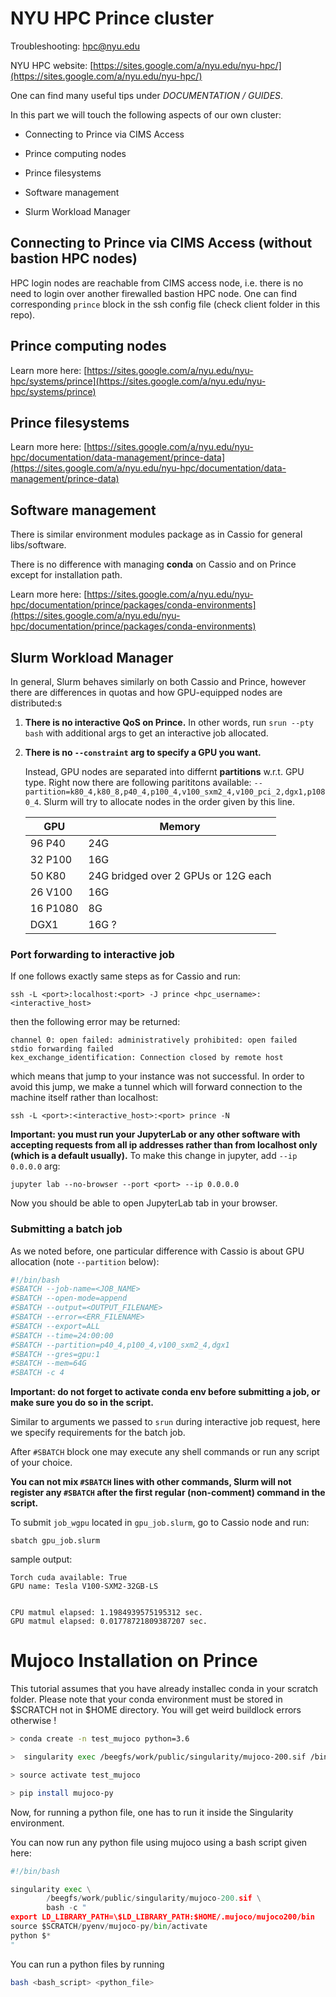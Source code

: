 # NYU HPC Prince cluster

Troubleshooting: hpc@nyu.edu

NYU HPC website: [https://sites.google.com/a/nyu.edu/nyu-hpc/](https://sites.google.com/a/nyu.edu/nyu-hpc/)

One can find many useful tips under *DOCUMENTATION / GUIDES*.

In this part we will touch the following aspects of our own cluster:

* Connecting to Prince via CIMS Access

* Prince computing nodes

* Prince filesystems

* Software management

* Slurm Workload Manager

## Connecting to Prince via CIMS Access (without bastion HPC nodes)

HPC login nodes are reachable from CIMS access node, i.e. there is no need to login over another firewalled bastion HPC node. One can find corresponding `prince` block in the ssh config file (check client folder in this repo).

## Prince computing nodes

Learn more here: [https://sites.google.com/a/nyu.edu/nyu-hpc/systems/prince](https://sites.google.com/a/nyu.edu/nyu-hpc/systems/prince)

## Prince filesystems

Learn more here: [https://sites.google.com/a/nyu.edu/nyu-hpc/documentation/data-management/prince-data](https://sites.google.com/a/nyu.edu/nyu-hpc/documentation/data-management/prince-data)

## Software management

There is similar environment modules package as in Cassio for general libs/software.

There is no difference with managing **conda** on Cassio and on Prince except for installation path.

Learn more here: [https://sites.google.com/a/nyu.edu/nyu-hpc/documentation/prince/packages/conda-environments](https://sites.google.com/a/nyu.edu/nyu-hpc/documentation/prince/packages/conda-environments)

## Slurm Workload Manager

In general, Slurm behaves similarly on both Cassio and Prince, however there are differences in quotas and how GPU-equipped nodes are distributed:s

1. **There is no interactive QoS on Prince.** In other words, run `srun --pty bash` with additional args to get an interactive job allocated.

2. **There is no `--constraint` arg to specify a GPU you want.** 

    Instead, GPU nodes are separated into differnt **partitions** w.r.t. GPU type. Right now there are following parititons available: `--partition=k80_4,k80_8,p40_4,p100_4,v100_sxm2_4,v100_pci_2,dgx1,p1080_4`. Slurm will try to allocate nodes in the order given by this line. 

     |GPU|Memory|
     |---|------|
     |96 P40|24G|
     |32 P100|16G|
     |50 K80|24G bridged over 2 GPUs or 12G each|
     |26 V100|16G|
     |16 P1080|8G|
     |DGX1|16G ?|

### Port forwarding to interactive job

If one follows exactly same steps as for Cassio and run:

`ssh -L <port>:localhost:<port> -J prince <hpc_username>:<interactive_host>`

then the following error may be returned:

```
channel 0: open failed: administratively prohibited: open failed
stdio forwarding failed
kex_exchange_identification: Connection closed by remote host
```

which means that jump to your instance was not successful. In order to avoid this jump, we make a tunnel which will forward connection to the machine itself rather than localhost:

`ssh -L <port>:<interactive_host>:<port> prince -N`

**Important: you must run your JupyterLab or any other software with accepting requests from all ip addresses rather than from localhost only (which is a default usually).** To make this change in jupyter, add `--ip 0.0.0.0` arg:

`jupyter lab --no-browser --port <port> --ip 0.0.0.0`

Now you should be able to open JupyterLab tab in your browser.

### Submitting a batch job

As we noted before, one particular difference with Cassio is about GPU allocation (note `--partition` below):

```bash
#!/bin/bash
#SBATCH --job-name=<JOB_NAME>
#SBATCH --open-mode=append
#SBATCH --output=<OUTPUT_FILENAME>
#SBATCH --error=<ERR_FILENAME>
#SBATCH --export=ALL
#SBATCH --time=24:00:00
#SBATCH --partition=p40_4,p100_4,v100_sxm2_4,dgx1
#SBATCH --gres=gpu:1
#SBATCH --mem=64G
#SBATCH -c 4
```

**Important: do not forget to activate conda env before submitting a job, or make sure you do so in the script.**

Similar to arguments we passed to `srun` during interactive job request, here we specify requirements for the batch job.

After `#SBATCH` block one may execute any shell commands or run any script of your choice.

**You can not mix `#SBATCH` lines with other commands, Slurm will not register any `#SBATCH` after the first regular (non-comment) command in the script.**

To submit `job_wgpu` located in `gpu_job.slurm`, go to Cassio node and run:

`sbatch gpu_job.slurm`

sample output:

```
Torch cuda available: True
GPU name: Tesla V100-SXM2-32GB-LS


CPU matmul elapsed: 1.1984939575195312 sec.
GPU matmul elapsed: 0.01778721809387207 sec.
```

# Mujoco Installation on Prince

This tutorial assumes that you have already installec conda in your scratch folder. Please note that your conda environment must be stored in $SCRATCH not in $HOME directory. You will get weird buildlock errors otherwise !

```bash
> conda create -n test_mujoco python=3.6

>  singularity exec /beegfs/work/public/singularity/mujoco-200.sif /bin/bash

> source activate test_mujoco

> pip install mujoco-py

```



Now, for running a python file, one has to run it inside the Singularity environment. 

You can now run any python file using mujoco using a bash script given here:

```python
#!/bin/bash

singularity exec \
        /beegfs/work/public/singularity/mujoco-200.sif \
        bash -c "
export LD_LIBRARY_PATH=\$LD_LIBRARY_PATH:$HOME/.mujoco/mujoco200/bin
source $SCRATCH/pyenv/mujoco-py/bin/activate
python $*
"
```



You can run a python files by running

```bash
bash <bash_script> <python_file>
```


